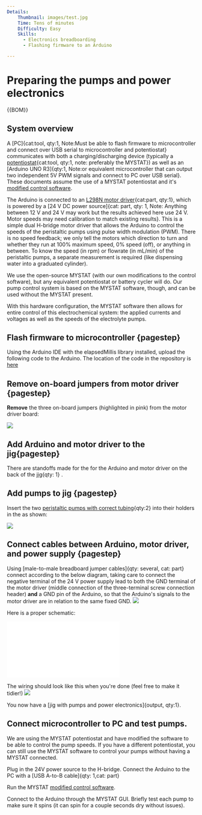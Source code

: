 ```yaml
---
Details:
    Thumbnail: images/test.jpg
    Time: Tens of minutes
    Difficulty: Easy
    Skills:
      - Electronics breadboarding
      - Flashing firmware to an Arduino 

---
```

<!-- There should be only one Header per page. You do not need to use all the keys -->
# Preparing the pumps and power electronics

{{BOM}}

## System overview

A [PC]{cat:tool, qty:1, Note:Must be able to flash firmware to microcontroller and connect over USB serial to microcontroller and potentiostat} communicates with both a charging/discharging device (typically a [potentiostat](pstat.md){cat:tool, qty:1, note: preferably the MYSTAT}) as well as an [Arduino UNO R3]{qty:1, Note:or equivalent microcontroller that can output two independent 5V PWM signals and connect to PC over USB serial}. These documents assume the use of a MYSTAT potentiostat and it's [modified control software](https://codeberg.org/FBRC/mystat/).

The Arduino is connected to an [L298N motor driver](drivers.md){cat:part, qty:1}, which is powered by a [24 V DC power source]{cat: part, qty: 1, Note: Anything between 12 V and 24 V may work but the results achieved here use 24 V. Motor speeds may need calibration to match existing results}. This is a simple dual H-bridge motor driver that allows the Arduino to control the speeds of the peristaltic pumps using pulse width modulation (PWM). There is no speed feedback; we only tell the motors which direction to turn and whether they run at 100% maximum speed, 0% speed (off), or anything in between. To know the speed (in rpm) or flowrate (in mL/min) of the peristaltic pumps, a separate measurement is required (like dispensing water into a graduated cylinder).

We use the open-source MYSTAT (with our own modifications to the control software), but any equivalent potentiostat or battery cycler will do. Our pump control system is based on the MYSTAT software, though, and can be used without the MYSTAT present.

With this hardware configuration, the MYSTAT software then allows for entire control of this electrochemical system: the applied currents and voltages as well as the speeds of the electrolyte pumps. 


## Flash firmware to microcontroller {pagestep}

Using the Arduino IDE with the elapsedMillis library installed, upload the following code to the Arduino. The location of the code in the repository is [here](https://codeberg.org/FBRC/RFB-dev-kit/src/branch/main/firmware/ArduinoUnoR3_MotorControl.ino)

## Remove on-board jumpers from motor driver {pagestep}

**Remove** the three on-board jumpers (highlighted in pink) from the motor driver board:

![](images/Screenshot_20240703_221706.png)

## Add Arduino and motor driver to the jig{pagestep}

There are standoffs made for the for the Arduino and motor driver on the back of the [jig](fromstep){qty: 1} .

## Add pumps to jig {pagestep}

Insert the two [peristaltic pumps with correct tubing](fromstep){qty:2} into their holders in the as shown:

![](images/Screenshot_20250102_190036.png)


## Connect cables between Arduino, motor driver, and power supply {pagestep}

Using [male-to-male breadboard jumper cables]{qty: several, cat: part} connect according to the below diagram, taking care to connect the negative terminal of the 24 V power supply lead to both the GND terminal of the motor driver (middle connection of the three-terminal screw connection header) **and** a GND pin of the Arduino, so that the Arduino's signals to the motor driver are in relation to the same fixed GND.
![](images/test.jpg)

Here is a proper schematic:

![](../CAD/exports/schematic.pdf)

The wiring should look like this when you're done (feel free to make it tidier!)
![](images/IMG_20241116_155825.jpg)

You now have a [jig with pumps and power electronics]{output, qty:1}.

## Connect microcontroller to PC and test pumps.

We are using the MYSTAT potentiostat and have modified the software to be able to control the pump speeds. If you have a different potentiostat, you can still use the MYSTAT software to control your pumps without having a MYSTAT connected.

Plug in the 24V power source to the H-bridge. Connect the Arduino to the PC with a [USB A-to-B cable]{qty: 1,cat: part}

Run the MYSTAT [modified control software](https://codeberg.org/FBRC/mystat/).

Connect to the Arduino through the MYSTAT GUI. Briefly test each pump to make sure it spins (it can spin for a couple seconds dry without issues).




